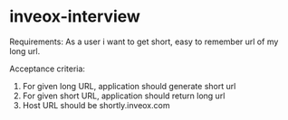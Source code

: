 # inveox-interview

Requirements:
As a user i want to get short, easy to remember url of my long url.

Acceptance criteria:
1. For given long URL, application should generate short url
2. For given short URL, application should return long url
4. Host URL should be shortly.inveox.com
